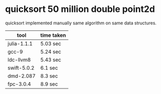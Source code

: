 quicksort 50 million double point2d
====================================

quicksort implemented manually same algorithm on same data structures.


tool | time taken
-----|-----------
julia-1.1.1 | 5.03 sec
gcc-9 |5.24 sec
ldc-llvm8 |5.43 sec
swift-5.0.2  |6.1 sec
dmd-2.087  |8.3 sec
fpc-3.0.4 | 8.9 sec
